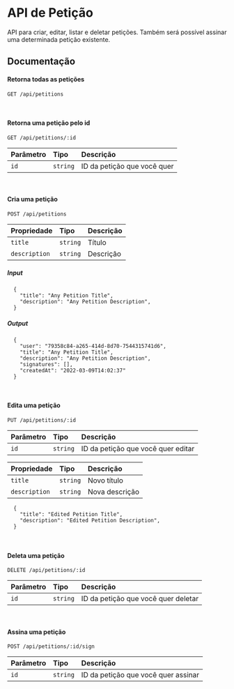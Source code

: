 # API de Petição
API para criar, editar, listar e deletar petições. Também será possível assinar uma determinada petição existente.

## Documentação
#### Retorna todas as petições
```http
GET /api/petitions
```
&nbsp;

#### Retorna uma petição pelo id
```http
GET /api/petitions/:id
```
| Parâmetro   | Tipo       | Descrição                                   |
| :---------- | :--------- | :------------------------------------------ |
| `id`      | `string` | ID da petição que você quer |

&nbsp;
#### Cria uma petição
```http
POST /api/petitions
```
| Propriedade   | Tipo       | Descrição                                   |
| :---------- | :--------- | :------------------------------------------ |
| `title`      | `string` | Título |
| `description`      | `string` | Descrição |

##### Input
```http
  {
    "title": "Any Petition Title",
    "description": "Any Petition Description",
  }
```

##### Output
```http
  {
    "user": "79358c84-a265-414d-8d70-7544315741d6",
    "title": "Any Petition Title",
    "description": "Any Petition Description",
    "signatures": [],
    "createdAt": "2022-03-09T14:02:37"
  }
```
&nbsp;
#### Edita uma petição
```http
PUT /api/petitions/:id
```
| Parâmetro   | Tipo       | Descrição                                   |
| :---------- | :--------- | :------------------------------------------ |
| `id`      | `string` | ID da petição que você quer editar |

| Propriedade   | Tipo       | Descrição                                   |
| :---------- | :--------- | :------------------------------------------ |
| `title`      | `string` | Novo título |
| `description`      | `string` | Nova descrição |

```http
  {
    "title": "Edited Petition Title",
    "description": "Edited Petition Description",
  }
```
&nbsp;
#### Deleta uma petição
```http
DELETE /api/petitions/:id
```
| Parâmetro   | Tipo       | Descrição                                   |
| :---------- | :--------- | :------------------------------------------ |
| `id`      | `string` | ID da petição que você quer deletar |

&nbsp;
#### Assina uma petição
```http
POST /api/petitions/:id/sign
```
| Parâmetro   | Tipo       | Descrição                                   |
| :---------- | :--------- | :------------------------------------------ |
| `id`      | `string` | ID da petição que você quer assinar |

&nbsp;